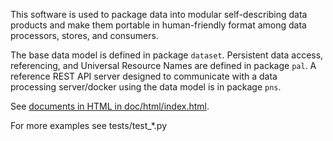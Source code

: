 This software is used to package data into modular self-describing data products and make them portable in human-friendly format among data processors, stores, and consumers.

The base data model is defined in package ```dataset```. Persistent data access, referencing, and Universal Resource Names are defined in package ```pal```. A reference REST API server designed to communicate with a data processing server/docker using the data model is in package ```pns```.

See [documents in HTML in doc/html/index.html](doc/html/index.html).

For more examples see tests/test_*.py

